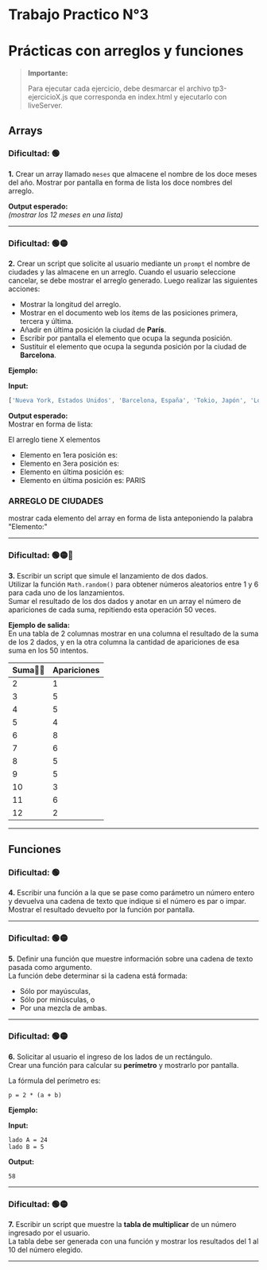 
# Trabajo Practico N°3

# Prácticas con arreglos y funciones

> **Importante:**
>
> Para ejecutar cada ejercicio, debe desmarcar el archivo tp3-ejercicioX.js que corresponda en index.html y ejecutarlo con liveServer.

## Arrays

### Dificultad: 🟢

**1.** Crear un array llamado `meses` que almacene el nombre de los doce meses del año. Mostrar por pantalla en forma de lista los doce nombres del arreglo.

**Output esperado:**  
_(mostrar los 12 meses en una lista)_

---

### Dificultad: 🟢🟡

**2.** Crear un script que solicite al usuario mediante un `prompt` el nombre de ciudades y las almacene en un arreglo. Cuando el usuario seleccione cancelar, se debe mostrar el arreglo generado. Luego realizar las siguientes acciones:

- Mostrar la longitud del arreglo.
- Mostrar en el documento web los ítems de las posiciones primera, tercera y última.
- Añadir en última posición la ciudad de **París**.
- Escribir por pantalla el elemento que ocupa la segunda posición.
- Sustituir el elemento que ocupa la segunda posición por la ciudad de **Barcelona**.

**Ejemplo:**

**Input:**
```javascript
['Nueva York, Estados Unidos', 'Barcelona, España', 'Tokio, Japón', 'Londres, Reino Unido', 'Roma, Italia', 'Pekín, China', 'Río de Janeiro, Brasil', 'Ámsterdam, Países Bajos', 'Sídney, Australia', 'El Cairo, Egipto']
```

**Output esperado:**  
Mostrar en forma de lista:

El arreglo tiene X elementos

- Elemento en 1era posición es:
- Elemento en 3era posición es:
- Elemento en última posición es:
- Elemento en última posición es: PARIS

### ARREGLO DE CIUDADES
mostrar cada elemento del array en forma de lista anteponiendo la palabra "Elemento:"

---

### Dificultad: 🟢🟡🔴

**3.** Escribir un script que simule el lanzamiento de dos dados.  
Utilizar la función `Math.random()` para obtener números aleatorios entre 1 y 6 para cada uno de los lanzamientos.  
Sumar el resultado de los dos dados y anotar en un array el número de apariciones de cada suma, repitiendo esta operación 50 veces.

**Ejemplo de salida:**  
En una tabla de 2 columnas mostrar en una columna el resultado de la suma de los 2 dados, y en la otra columna la cantidad de apariciones de esa suma en los 50 intentos.

| Suma🎲🎲 | Apariciones |
|-----------|------------|
| 2         | 1          |
| 3         | 5          |
| 4         | 5          |
| 5         | 4          |
| 6         | 8          |
| 7         | 6          |
| 8         | 5          |
| 9         | 5          |
| 10        | 3          |
| 11        | 6          |
| 12        | 2          |
---

## Funciones

### Dificultad: 🟢

**4.** Escribir una función a la que se pase como parámetro un número entero y devuelva una cadena de texto que indique si el número es par o impar.  
Mostrar el resultado devuelto por la función por pantalla.

---

### Dificultad: 🟢🟡

**5.** Definir una función que muestre información sobre una cadena de texto pasada como argumento.  
La función debe determinar si la cadena está formada:
- Sólo por mayúsculas,
- Sólo por minúsculas, o
- Por una mezcla de ambas.

---

### Dificultad: 🟢🟡

**6.** Solicitar al usuario el ingreso de los lados de un rectángulo.  
Crear una función para calcular su **perímetro** y mostrarlo por pantalla.

La fórmula del perímetro es:

```
p = 2 * (a + b)
```

**Ejemplo:**

**Input:**
```
lado A = 24
lado B = 5
```

**Output:**
```
58
```

---

### Dificultad: 🟢🟡

**7.** Escribir un script que muestre la **tabla de multiplicar** de un número ingresado por el usuario.  
La tabla debe ser generada con una función y mostrar los resultados del 1 al 10 del número elegido.

---
